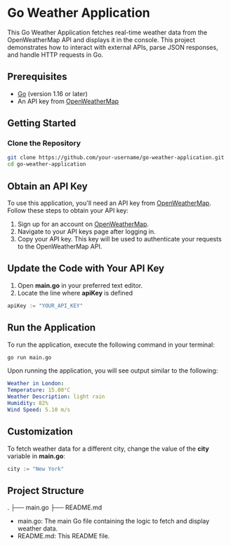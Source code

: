 # Go Weather Application

This Go Weather Application fetches real-time weather data from the OpenWeatherMap API and displays it in the console. This project demonstrates how to interact with external APIs, parse JSON responses, and handle HTTP requests in Go.

## Prerequisites

- [Go](https://golang.org/doc/install) (version 1.16 or later)
- An API key from [OpenWeatherMap](https://openweathermap.org/api)

## Getting Started

### Clone the Repository

```sh
git clone https://github.com/your-username/go-weather-application.git
cd go-weather-application
```

## Obtain an API Key
 
 To use this application, you'll need an API key from [OpenWeatherMap](https://openweathermap.org/api). Follow these steps to obtain your API key:

1. Sign up for an account on [OpenWeatherMap](https://openweathermap.org/api).
2. Navigate to your API keys page after logging in.
3. Copy your API key. This key will be used to authenticate your requests to the OpenWeatherMap API.

## Update the Code with Your API Key

1. Open **main.go** in your preferred text editor.
2. Locate the line where **apiKey** is defined

```go
apiKey := "YOUR_API_KEY"
```

## Run the Application

To run the application, execute the following command in your terminal:

```sh
go run main.go
```

Upon running the application, you will see output similar to the following:

```yaml
Weather in London:
Temperature: 15.00°C
Weather Description: light rain
Humidity: 82%
Wind Speed: 5.10 m/s
```

## Customization

To fetch weather data for a different city, change the value of the **city** variable in **main.go**:

```go
city := "New York"
```
## Project Structure
 
 .
├── main.go
├── README.md

- main.go: The main Go file containing the logic to fetch and display weather data.
- README.md: This README file.


